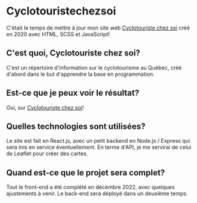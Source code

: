 # Cyclotouristechezsoi

C'était le temps de mettre à jour mon site web [Cyclotouriste chez soi](https://cyclotouristechezsoi.ca/) créé en 2020 avec HTML, SCSS et JavaScript!

## C'est quoi, Cyclotouriste chez soi?

C'est un répertoire d'information sur le cyclotourisme au Québec, créé d'abord dans le but d'apprendre la base en programmation.

## Est-ce que je peux voir le résultat?

Oui, sur [Cyclotouriste chez soi](https://cyclotouristechezsoi.ca/)!

## Quelles technologies sont utilisées?

Le site est fait en React.js, avec un petit backend en Node.js / Express qui sera mis en service éventuellement. En terme d'API, je me servirai de celui de Leaflet pour créer des cartes.

## Quand est-ce que le projet sera complet?

Tout le front-end a été complété en décembre 2022, avec quelques ajustements à venir. Le back-end sera déployé dans un deuxième temps.
